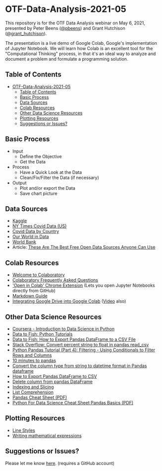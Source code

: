 # OTF-Data-Analysis-2021-05

This repository is for the OTF Data Analysis webinar on May 6, 2021, presented by Peter Beens ([@pbeens](https://twitter.com/pbeens)) and Grant Hutchison ([@grant_hutchison](https://twitter.com/grant_hutchison)).

The presentation is a live demo of Google Colab, Google's implementation of Jupyter Notebook. We will learn how Colab is an excellent tool for the "Computational Thinking" process, in that it's an ideal way to analyze and document a problem and formulate a programming solution.

## Table of Contents

- [OTF-Data-Analysis-2021-05](#otf-data-analysis-2021-05)
  - [Table of Contents](#table-of-contents)
  - [Basic Process](#basic-process)
  - [Data Sources](#data-sources)
  - [Colab Resources](#colab-resources)
  - [Other Data Science Resources](#other-data-science-resources)
  - [Plotting Resources](#plotting-resources)
  - [Suggestions or Issues?](#suggestions-or-issues)

## Basic Process

- Input
  - Define the Objective
  - Get the Data
- Process
  - Have a Quick Look at the Data
  - Clean/Fix/Filter the Data (if necessary)
- Output
  - Plot and/or export the Data
  - Save chart picture

## Data Sources

- [Kaggle](https://www.kaggle.com/)
- [NY Times Covid Data (US)](https://github.com/nytimes/covid-19-data)
- [Covid Data by Country](https://github.com/owid/covid-19-data/blob/master/public/data/latest/owid-covid-latest.csv)
- [Our World in Data](https://ourworldindata.org/)
- [World Bank](https://data.worldbank.org/)
- Article: [These Are The Best Free Open Data Sources Anyone Can Use](https://www.freecodecamp.org/news/https-medium-freecodecamp-org-best-free-open-data-sources-anyone-can-use-a65b514b0f2d/)

## Colab Resources

- [Welcome to Colaboratory](https://colab.research.google.com/notebooks/welcome.ipynb)
- [Colaboratory Frequently Asked Questions](https://research.google.com/colaboratory/faq.html)
- ['Open in Colab' Chrome Extension](https://chrome.google.com/webstore/detail/open-in-colab/iogfkhleblhcpcekbiedikdehleodpjo) (Lets you open Jupyter Notebooks directly from GitHub)
- [Markdown Guide](https://colab.research.google.com/notebooks/markdown_guide.ipynb)
- [Integrating Google Drive into Google Colab](https://www.beens.ca/integrating-google-drive-into-google-colab-notebooks/) ([Video](https://www.youtube.com/watch?v=X1mgKfsr3xY) also)


## Other Data Science Resources

- [Coursera - Introduction to Data Science in Python](https://www.coursera.org/learn/python-data-analysis)
- [Data to Fish: Python Tutorials](https://datatofish.com/python-tutorials/)
- [Data to Fish: How to Export Pandas DataFrame to a CSV File](https://datatofish.com/export-dataframe-to-csv/)
- [Stack Overflow: Convert percent string to float in pandas read_csv](https://stackoverflow.com/questions/25669588/convert-percent-string-to-float-in-pandas-read-csv)
- [Python Pandas Tutorial (Part 4): Filtering - Using Conditionals to Filter Rows and Columns](https://www.youtube.com/watch?v=Lw2rlcxScZY)
- [10 minutes to pandas](https://pandas.pydata.org/pandas-docs/stable/user_guide/10min.html)
- [Convert the column type from string to datetime format in Pandas dataframe](https://www.geeksforgeeks.org/convert-the-column-type-from-string-to-datetime-format-in-pandas-dataframe/)
- [How to Export Pandas DataFrame to CSV](https://towardsdatascience.com/how-to-export-pandas-dataframe-to-csv-2038e43d9c03)
- [Delete column from pandas DataFrame](https://stackoverflow.com/questions/13411544/delete-column-from-pandas-dataframe)
- [Indexing and Slicing](https://realpython.com/lessons/indexing-and-slicing/)
- [List Comprehension](https://www.w3schools.com/python/python_lists_comprehension.asp)
- [Pandas Cheat Sheet (PDF)](https://pandas.pydata.org/Pandas_Cheat_Sheet.pdf)
- [Python For Data Science Cheat Sheet Pandas Basics (PDF)](http://datacamp-community-prod.s3.amazonaws.com/dbed353d-2757-4617-8206-8767ab379ab3)

## Plotting Resources

- [Line Styles](https://matplotlib.org/3.0.3/gallery/lines_bars_and_markers/line_styles_reference.html)
- [Writing mathematical expressions](https://matplotlib.org/stable/tutorials/text/mathtext.html)

## Suggestions or Issues?

Please let me know [here](https://github.com/pbeens/OTF-Data-Analysis-2021-05/issues). (requires a GitHub account)
